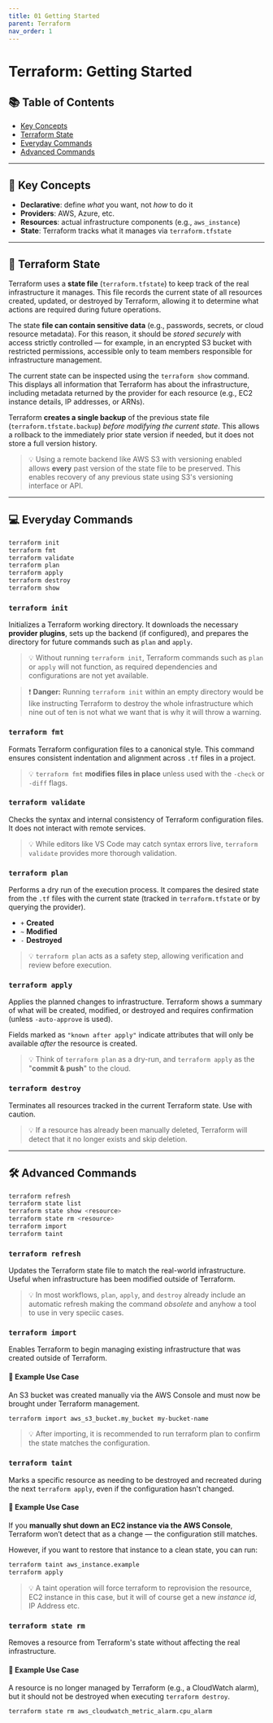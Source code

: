```yaml
---
title: 01 Getting Started
parent: Terraform
nav_order: 1
---
```


# Terraform: Getting Started

## 📚 Table of Contents

- [Key Concepts](#key-concepts)
- [Terraform State](#terraform-state)
- [Everyday Commands](#everyday-commands)
- [Advanced Commands](#advanced-commands)

---

## 🧠 Key Concepts

- **Declarative**: define _what_ you want, not _how_ to do it
- **Providers**: AWS, Azure, etc.
- **Resources**: actual infrastructure components (e.g., `aws_instance`)
- **State**: Terraform tracks what it manages via `terraform.tfstate`

---

## 📂 Terraform State

Terraform uses a **state file** (`terraform.tfstate`) to keep track of the real infrastructure it manages. This file records the current state of all resources created, updated, or destroyed by Terraform, allowing it to determine what actions are required during future operations.

The state **file can contain sensitive data** (e.g., passwords, secrets, or cloud resource metadata). For this reason, it should be *stored securely* with access strictly controlled — for example, in an encrypted S3 bucket with restricted permissions, accessible only to team members responsible for infrastructure management.

The current state can be inspected using the `terraform show` command. This displays all information that Terraform has about the infrastructure, including metadata returned by the provider for each resource (e.g., EC2 instance details, IP addresses, or ARNs).

Terraform **creates a single backup** of the previous state file (`terraform.tfstate.backup`) _before modifying the current state_. This allows a rollback to the immediately prior state version if needed, but it does not store a full version history.

> 💡 Using a remote backend like AWS S3 with versioning enabled allows **every** past version of the state file to be preserved. This enables recovery of any previous state using S3's versioning interface or API.

---

## 💻 Everyday Commands

```bash
terraform init
terraform fmt
terraform validate
terraform plan
terraform apply
terraform destroy
terraform show
```

### `terraform init`

Initializes a Terraform working directory. It downloads the necessary **provider plugins**, sets up the backend (if configured), and prepares the directory for future commands such as `plan` and `apply`.

> 💡 Without running `terraform init`, Terraform commands such as `plan` or `apply` will not function, as required dependencies and configurations are not yet available.

> ❗ **Danger:** Running `terraform init` within an empty directory would be like instructing Terraform to destroy the whole infrastructure which nine out of ten is not what we want that is why it will throw a warning.

### `terraform fmt`

Formats Terraform configuration files to a canonical style. This command ensures consistent indentation and alignment across `.tf` files in a project.

> 💡 `terraform fmt` **modifies files in place** unless used with the `-check` or `-diff` flags.

### `terraform validate`

Checks the syntax and internal consistency of Terraform configuration files. It does not interact with remote services.

> 💡 While editors like VS Code may catch syntax errors live, `terraform validate` provides more thorough validation.

### `terraform plan`

Performs a dry run of the execution process. It compares the desired state from the `.tf` files with the current state (tracked in `terraform.tfstate` or by querying the provider).

- `+` **Created**
- `~` **Modified**
- `-` **Destroyed**

> 💡 `terraform plan` acts as a safety step, allowing verification and review before execution.

### `terraform apply`

Applies the planned changes to infrastructure. Terraform shows a summary of what will be created, modified, or destroyed and requires confirmation (unless `-auto-approve` is used).

Fields marked as `"known after apply"` indicate attributes that will only be available _after_ the resource is created.

> 💡 Think of `terraform plan` as a dry-run, and `terraform apply` as the "**commit & push**" to the cloud.

### `terraform destroy`

Terminates all resources tracked in the current Terraform state. Use with caution.

> 💡 If a resource has already been manually deleted, Terraform will detect that it no longer exists and skip deletion.

---

## 🛠️ Advanced Commands

```bash
terraform refresh
terraform state list
terraform state show <resource>
terraform state rm <resource>
terraform import
terraform taint
```

### `terraform refresh`

Updates the Terraform state file to match the real-world infrastructure. Useful when infrastructure has been modified outside of Terraform.

> 💡 In most workflows, `plan`, `apply`, and `destroy` already include an automatic refresh making the command _obsolete_ and anyhow a tool to use in very speciic cases.

### `terraform import`

Enables Terraform to begin managing existing infrastructure that was created outside of Terraform.

#### 🧠 Example Use Case

An S3 bucket was created manually via the AWS Console and must now be brought under Terraform management.

```bash
terraform import aws_s3_bucket.my_bucket my-bucket-name
```

> 💡 After importing, it is recommended to run terraform plan to confirm the state matches the configuration.

### `terraform taint`

Marks a specific resource as needing to be destroyed and recreated during the next `terraform apply`, even if the configuration hasn't changed.

#### 🧠 Example Use Case

If you **manually shut down an EC2 instance via the AWS Console**, Terraform won’t detect that as a change — the configuration still matches.

However, if you want to restore that instance to a clean state, you can run:

```bash
terraform taint aws_instance.example
terraform apply
```

> 💡 A taint operation will force terraform to reprovision the resource, EC2 instance in this case, but it will of course get a new _instance id_, IP Address etc.

### `terraform state rm`

Removes a resource from Terraform's state without affecting the real infrastructure.

#### 🧠 Example Use Case

A resource is no longer managed by Terraform (e.g., a CloudWatch alarm), but it should not be destroyed when executing `terraform destroy`.

```bash
terraform state rm aws_cloudwatch_metric_alarm.cpu_alarm
```

